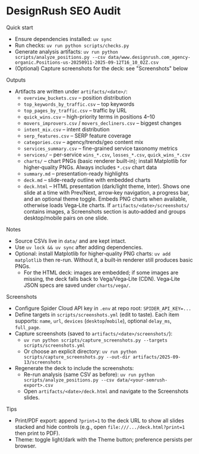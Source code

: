 DesignRush SEO Audit
====================

Quick start
- Ensure dependencies installed: `uv sync`
- Run checks: `uv run python scripts/checks.py`
- Generate analysis artifacts: `uv run python scripts/analyze_positions.py --csv data/www.designrush.com_agency-organic.Positions-us-20250911-2025-09-12T16_10_02Z.csv`
 - (Optional) Capture screenshots for the deck: see "Screenshots" below

Outputs
- Artifacts are written under `artifacts/<date>/`:
  - `overview_buckets.csv` – position distribution
  - `top_keywords_by_traffic.csv` – top keywords
  - `top_pages_by_traffic.csv` – traffic by URL
  - `quick_wins.csv` – high-priority terms in positions 4–10
  - `movers_improvers.csv` / `movers_decliners.csv` – biggest changes
  - `intent_mix.csv` – intent distribution
  - `serp_features.csv` – SERP feature coverage
  - `categories.csv` – agency/trends/geo content mix
  - `services_summary.csv` – fine-grained service taxonomy metrics
  - `services/` – per-service `wins_*.csv`, `losses_*.csv`, `quick_wins_*.csv`
  - `charts/` – chart PNGs (basic renderer built-in); install Matplotlib for higher‑quality PNGs. Always includes `*.csv` chart data
  - `summary.md` – presentation-ready highlights
  - `deck.md` – slide-ready outline with embedded charts
  - `deck.html` – HTML presentation (dark/light theme, Inter). Shows one slide at a time with Prev/Next, arrow‑key navigation, a progress bar, and an optional theme toggle. Embeds PNG charts when available, otherwise loads Vega‑Lite charts. If `artifacts/<date>/screenshots/` contains images, a Screenshots section is auto‑added and groups desktop/mobile pairs on one slide.

Notes
- Source CSVs live in `data/` and are kept intact.
- Use `uv lock && uv sync` after adding dependencies.
- Optional: install Matplotlib for higher‑quality PNG charts: `uv add matplotlib` then re-run. Without it, a built‑in renderer still produces basic PNGs.
  - For the HTML deck: images are embedded; if some images are missing, the deck falls back to Vega/Vega‑Lite (CDN). Vega‑Lite JSON specs are saved under `charts/vega/`.

Screenshots
- Configure Spider Cloud API key in `.env` at repo root: `SPIDER_API_KEY=...`
- Define targets in `scripts/screenshots.yml` (edit to taste). Each item supports: `name`, `url`, `devices` (`desktop`/`mobile`), optional `delay_ms`, `full_page`.
- Capture screenshots (saved to `artifacts/<date>/screenshots/`):
  - `uv run python scripts/capture_screenshots.py --targets scripts/screenshots.yml`
  - Or choose an explicit directory: `uv run python scripts/capture_screenshots.py --out-dir artifacts/2025-09-13/screenshots`
- Regenerate the deck to include the screenshots:
  - Re-run analysis (same CSV as before): `uv run python scripts/analyze_positions.py --csv data/<your-semrush-export>.csv`
  - Open `artifacts/<date>/deck.html` and navigate to the Screenshots slides.

Tips
- Print/PDF export: append `?print=1` to the deck URL to show all slides stacked and hide controls (e.g., open `file:///.../deck.html?print=1` then print to PDF).
- Theme: toggle light/dark with the Theme button; preference persists per browser.
